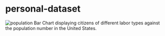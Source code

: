 # personal-dataset
![population](https://user-images.githubusercontent.com/91508008/142322571-feef42c7-976a-4e2f-8e61-6ce98e186b16.jpg)
Bar Chart displaying citizens of different labor types against the population number in the United States.
